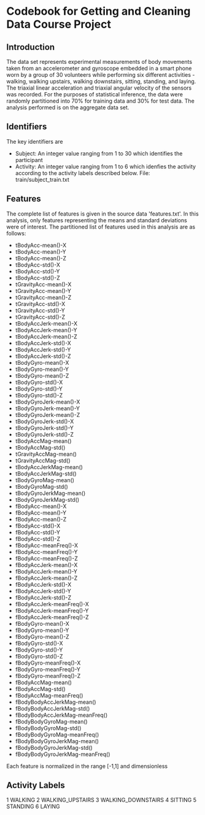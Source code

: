# Codebook for Getting and Cleaning Data Course Project

## Introduction

The data set represents experimental measurements of body movements taken from an accelerometer and gyroscope embedded in a smart phone worn by a group of 30 volunteers while performing six different activities - walking, walking upstairs, walking downstairs, sitting, standing, and laying. The triaxial linear acceleration and triaxial angular velocity of the sensors was recorded. For the purposes of statistical inference, the data were randomly partitioned into 70% for training data and 30% for test data. The analysis performed is on the aggregate data set.

## Identifiers

The key identifiers are
* Subject: An integer value ranging from 1 to 30 which identifies the participant
* Activity: An integer value ranging from 1 to 6 which idenfies the activity according to the activity labels described below. File:  train/subject_train.txt

## Features

The complete list of features is given in the source data 'features.txt'. In this analysis, only features representing the means and standard deviations were of interest. The partitioned list of features used in this analysis are as follows:

*	tBodyAcc-mean()-X
*	tBodyAcc-mean()-Y
*	tBodyAcc-mean()-Z
*	tBodyAcc-std()-X
*	tBodyAcc-std()-Y
*	tBodyAcc-std()-Z
*	tGravityAcc-mean()-X
*	tGravityAcc-mean()-Y
*	tGravityAcc-mean()-Z
*	tGravityAcc-std()-X
*	tGravityAcc-std()-Y
*	tGravityAcc-std()-Z
*	tBodyAccJerk-mean()-X
*	tBodyAccJerk-mean()-Y
*	tBodyAccJerk-mean()-Z
*	tBodyAccJerk-std()-X
*	tBodyAccJerk-std()-Y
*	tBodyAccJerk-std()-Z
*	tBodyGyro-mean()-X
*	tBodyGyro-mean()-Y
*	tBodyGyro-mean()-Z
*	tBodyGyro-std()-X
*	tBodyGyro-std()-Y
*	tBodyGyro-std()-Z
*	tBodyGyroJerk-mean()-X
*	tBodyGyroJerk-mean()-Y
*	tBodyGyroJerk-mean()-Z
*	tBodyGyroJerk-std()-X
*	tBodyGyroJerk-std()-Y
*	tBodyGyroJerk-std()-Z
*	tBodyAccMag-mean()
*	tBodyAccMag-std()
*	tGravityAccMag-mean()
*	tGravityAccMag-std()
*	tBodyAccJerkMag-mean()
*	tBodyAccJerkMag-std()
*	tBodyGyroMag-mean()
*	tBodyGyroMag-std()
*	tBodyGyroJerkMag-mean()
*	tBodyGyroJerkMag-std()
*	fBodyAcc-mean()-X
*	fBodyAcc-mean()-Y
*	fBodyAcc-mean()-Z
*	fBodyAcc-std()-X
*	fBodyAcc-std()-Y
*	fBodyAcc-std()-Z
*	fBodyAcc-meanFreq()-X
*	fBodyAcc-meanFreq()-Y
*	fBodyAcc-meanFreq()-Z
*	fBodyAccJerk-mean()-X
*	fBodyAccJerk-mean()-Y
*	fBodyAccJerk-mean()-Z
*	fBodyAccJerk-std()-X
*	fBodyAccJerk-std()-Y
*	fBodyAccJerk-std()-Z
*	fBodyAccJerk-meanFreq()-X
*	fBodyAccJerk-meanFreq()-Y
*	fBodyAccJerk-meanFreq()-Z
*	fBodyGyro-mean()-X
*	fBodyGyro-mean()-Y
*	fBodyGyro-mean()-Z
*	fBodyGyro-std()-X
*	fBodyGyro-std()-Y
*	fBodyGyro-std()-Z
*	fBodyGyro-meanFreq()-X
*	fBodyGyro-meanFreq()-Y
*	fBodyGyro-meanFreq()-Z
*	fBodyAccMag-mean()
*	fBodyAccMag-std()
*	fBodyAccMag-meanFreq()
*	fBodyBodyAccJerkMag-mean()
*	fBodyBodyAccJerkMag-std()
*	fBodyBodyAccJerkMag-meanFreq()
*	fBodyBodyGyroMag-mean()
*	fBodyBodyGyroMag-std()
*	fBodyBodyGyroMag-meanFreq()
*	fBodyBodyGyroJerkMag-mean()
*	fBodyBodyGyroJerkMag-std()
*	fBodyBodyGyroJerkMag-meanFreq()

Each feature is normalized in the range [-1,1] and dimensionless

## Activity Labels
1 WALKING
2 WALKING_UPSTAIRS
3 WALKING_DOWNSTAIRS
4 SITTING
5 STANDING
6 LAYING
